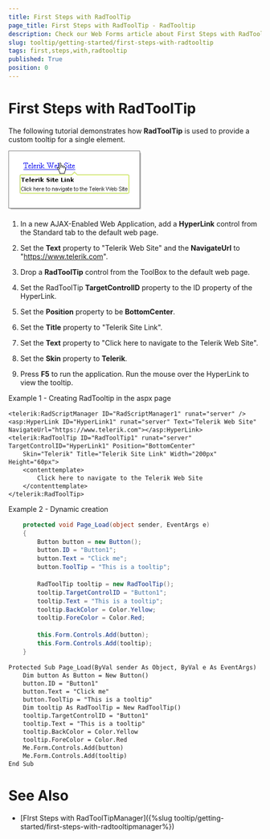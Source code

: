 ```yaml
---
title: First Steps with RadToolTip
page_title: First Steps with RadToolTip - RadTooltip
description: Check our Web Forms article about First Steps with RadToolTip.
slug: tooltip/getting-started/first-steps-with-radtooltip
tags: first,steps,with,radtooltip
published: True
position: 0
---
```


# First Steps with RadToolTip



The following tutorial demonstrates how **RadToolTip** is used to provide a custom tooltip for a single element.


![](images/tooltip-gettingstarted001.png)

1. In a new AJAX-Enabled Web Application, add a **HyperLink** control from the Standard tab to the default web page.

1. Set the **Text** property to "Telerik Web Site" and the **NavigateUrl** to "https://www.telerik.com".

1. Drop a **RadToolTip** control from the ToolBox to the default web page.

1. Set the RadToolTip **TargetControlID** property to the ID property of the HyperLink.

1. Set the **Position** property to be **BottomCenter**.

1. Set the **Title** property to "Telerik Site Link".

1. Set the **Text** property to "Click here to navigate to the Telerik Web Site".

1. Set the **Skin** property to **Telerik**.

1. Press **F5** to run the application. Run the mouse over the HyperLink to view the tooltip.

Example 1 - Creating RadTooltip in the aspx page

````ASPX
<telerik:RadScriptManager ID="RadScriptManager1" runat="server" />
<asp:HyperLink ID="HyperLink1" runat="server" Text="Telerik Web Site" NavigateUrl="https://www.telerik.com"></asp:HyperLink>
<telerik:RadToolTip ID="RadToolTip1" runat="server" TargetControlID="HyperLink1" Position="BottomCenter"
    Skin="Telerik" Title="Telerik Site Link" Width="200px" Height="60px">
    <contenttemplate>
        Click here to navigate to the Telerik Web Site
    </contenttemplate>
</telerik:RadToolTip>
````

Example 2 - Dynamic creation

````C#
    protected void Page_Load(object sender, EventArgs e)
    {
        Button button = new Button();
        button.ID = "Button1";
        button.Text = "Click me";
        button.ToolTip = "This is a tooltip";

        RadToolTip tooltip = new RadToolTip();
        tooltip.TargetControlID = "Button1";
        tooltip.Text = "This is a tooltip";
        tooltip.BackColor = Color.Yellow;
        tooltip.ForeColor = Color.Red;

        this.Form.Controls.Add(button);
        this.Form.Controls.Add(tooltip);
    }
````
````VB.NET
Protected Sub Page_Load(ByVal sender As Object, ByVal e As EventArgs)
    Dim button As Button = New Button()
    button.ID = "Button1"
    button.Text = "Click me"
    button.ToolTip = "This is a tooltip"
    Dim tooltip As RadToolTip = New RadToolTip()
    tooltip.TargetControlID = "Button1"
    tooltip.Text = "This is a tooltip"
    tooltip.BackColor = Color.Yellow
    tooltip.ForeColor = Color.Red
    Me.Form.Controls.Add(button)
    Me.Form.Controls.Add(tooltip)
End Sub
````

# See Also

 * [FIrst Steps with RadToolTipManager]({%slug tooltip/getting-started/first-steps-with-radtooltipmanager%})
